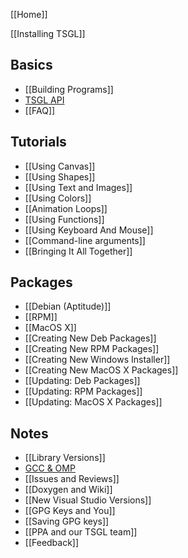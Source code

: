 [[Home]]

[[Installing TSGL]]

## Basics ##
* [[Building Programs]]
* [TSGL API](http://calvin-cs.github.io/TSGL/html/annotated.html)
* [[FAQ]]

## Tutorials ##
* [[Using Canvas]]
* [[Using Shapes]]
* [[Using Text and Images]]
* [[Using Colors]]
* [[Animation Loops]]
* [[Using Functions]]
* [[Using Keyboard And Mouse]]
* [[Command-line arguments]]
* [[Bringing It All Together]]

## Packages ##
* [[Debian (Aptitude)]]
* [[RPM]]
* [[MacOS X]]
* [[Creating New Deb Packages]]
* [[Creating New RPM Packages]]
* [[Creating New Windows Installer]]
* [[Creating New MacOS X Packages]]
* [[Updating: Deb Packages]]
* [[Updating: RPM Packages]]
* [[Updating: MacOS X Packages]]

## Notes ##
* [[Library Versions]]
* [GCC & OMP](GCC-and-OMP)
* [[Issues and Reviews]]
* [[Doxygen and Wiki]]
* [[New Visual Studio Versions]]
* [[GPG Keys and You]]
* [[Saving GPG keys]]
* [[PPA and our TSGL team]]
* [[Feedback]]
